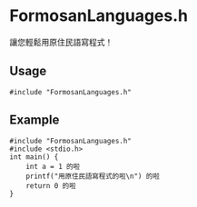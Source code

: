 # FormosanLanguages.h

讓您輕鬆用原住民語寫程式！

## Usage

```
#include "FormosanLanguages.h"
```

## Example


```clike=
#include "FormosanLanguages.h"
#include <stdio.h>
int main() {
	int a = 1 的啦
	printf("用原住民語寫程式的啦\n") 的啦
	return 0 的啦
}
```
